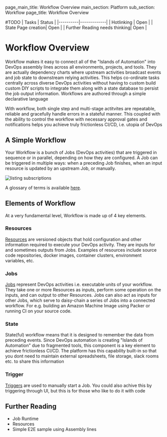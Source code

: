 page_main_title: Workflow Overview
main_section: Platform
sub_section: Workflow
page_title: Workflow Overview


#TODO
| Tasks   |      Status    |
|----------|-------------|
| Hotlinking |  Open |
| State Page creation|  Open |
| Further Reading needs thinking|  Open |

# Workflow Overview

Workflow makes it easy to connect all of the "Islands of Automation" into DevOps assembly lines across all environments, projects, and tools. They are actually dependency charts where upstream activities broadcast events and job state to downstream relying activities. This helps co-ordinate tasks centrally across diverse DevOps activities without having to custom build custom DIY scripts to integrate them along with a state database to persist the job output information. Workflows are authored through a simple declarative language

With workflow, both single step and multi-stage actitvites are repeatable, reliable and gracefully handle errors in a stateful manner. This coupled with the ability to control the workflow with necessary approval gates and notifications helps you achieve truly frictionless CI/CD, i.e. utopia of DevOps

## A Simple Workflow
Your Workflow is a bunch of Jobs (DevOps activities) that are triggered in sequence or in parallel, depending on how they are configured. A Job can be triggered in multiple ways: when a preceding Job finishes, when an input resource is updated by an upstream Job, or manually.

<img src="/images/pipelines-structure.png" style="vertical-align: middle;display: block;margin-left: auto;margin-right: auto;" alt="listing subscriptions">

A glossary of terms is available [here](/platform/tutorial/glossary/).

## Elements of Workflow
At a very fundamental level, Workflow is made up of 4 key elements.

### Resources
[Resources](/platform/workflow/resource/overview/) are versioned objects that hold configuration and other information required to execute your DevOps activity. They are inputs for and sometimes outputs from Jobs. Examples of resources include source code repositories, docker images, container clusters, environment variables, etc.

### Jobs
[Jobs](/platform/workflow/job/overview/) represent DevOps activities i.e. executable units of your workflow. They take one or more Resources as inputs, perform some operation on the inputs, and can output to other Resources. Jobs can also act as inputs for other Jobs, which serve to daisy-chain a series of Jobs into a connected workflow. For e.g. building an Amazon Machine Image using Packer or running CI on your source code.

### State
State(ful) workflow means that it is designed to remember the data from preceding events. Since DevOps automation is creating "Islands of Automation" due to fragmented tools, this component is a key element to achieve frictionless CI/CD. The platform has this capability built-in so that you dont need to maintain external spreadsheets, file storage, slack rooms etc. to share this information

### Trigger
[Triggers](/platform/workflow/trigger/overview/) are used to manually start a Job. You could also achive this by triggering through UI, but this is for those who like to do it with code

## Further Reading
* Job Runtime
* Resources
* Simple E2E sample using Assembly lines
